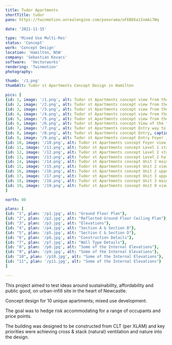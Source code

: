 ```yaml
---
title: Tudor Apartments
shortTitle: tudor
pano: https://twinmotion.unrealengine.com/panorama/oFEBEKa1IxmAi7Wq

date: '2021-11-15'

type: 'Mixed Use Multi-Res'
status: 'Concept'
work: 'Concept Design'
location: 'Hamilton, NSW'
company: 'Sebastian Kovacs'
software:  'Vectorworks'
rendering: 'Twinmotion'
photography: 

thumb: '/1.png'
thumbAlt: Tudor st Apartments Concept Design in Hamilton

pics: [
{id: 1, image: '/1.png', alt: Tudor st Apartments concept view from the North East , caption: Tudor St view from the North East},
{id: 2, image: '/2.png', alt: Tudor st Apartments concept view from the East , caption: Tudor St view from the East},
{id: 3, image: '/3.png', alt: Tudor st Apartments concept view from the North , caption: William St view from the North},
{id: 4, image: '/4.png', alt: Tudor st Apartments concept view from the West , caption: Tudor St view from the West},
{id: 5, image: '/5.png', alt: Tudor st Apartments concept view from the South , caption: William St view from the South},
{id: 6, image: '/6.png', alt: Tudor st Apartments concept View of the "townhouse" section, caption: Tudor st Apartments concept view of the "townhouse" section },
{id: 7, image: '/7.png', alt: Tudor st Apartments concept Entry way to residential apartments foyer, caption: Residential street entry - the fully glazed circulation space separates the "apartment" section from the "townhouse" section},
{id: 8, image: '/8.png', alt: Tudor st Apartments concept Entry, caption: Entry way into the foyer},
{id: 9, image: '/9.png', alt: Tudor st Apartments concept Entry Foyer , caption: "Foyer lift, glass sliding door into the garage and bike storage access to the right"},
{id: 10, image: '/10.png', alt: Tudor st Apartments concept Foyer view to William St, caption: Foyer with lift and stair circulation look towards William St},
{id: 11, image: '/11.png', alt: Tudor st Apartments concept Level 1 stair circulation and sitting area , caption: Level 1 stair circulation and sitting area},
{id: 12, image: '/12.png', alt: Tudor st Apartments concept Level 2 stair circulation and lift , caption: Level 2 stair circulation and lift},
{id: 13, image: '/13.png', alt: Tudor st Apartments concept Level 2 hall way to apartments , caption: "Level 2 hall way to apartments, terrace gardens are on the left - looking towards the lift & stairs"},
{id: 14, image: '/14.png', alt: Tudor st Apartments concept Unit 2 main level living area , caption: Unit 2 main level living area},
{id: 15, image: '/15.png', alt: Tudor st Apartments concept Unit 2 view of double height loft apartment design, caption: "Unit 2 - units 2, 6 & 7 are loft apartments and features double height raked ceilings" },
{id: 16, image: '/16.png', alt: Tudor st Apartments concept Unit 2 upper level bedroom , caption: Unit 2 upper level bedroom},
{id: 17, image: '/17.png', alt: Tudor st Apartments concept Unit 3 upper level bedroom , caption: Unit 3 upper level bedroom},
{id: 18, image: '/18.png', alt: Tudor st Apartments concept Unit 3 main level lounge room , caption: Unit 3 main level lounge room},
{id: 19, image: '/19.png', alt: Tudor st Apartments concept Unit 9 view of the lounge and kitchen , caption: Unit 9 view of the lounge and kitchen},
]

north: 80

plans: [
{id: "1", plan: '/p1.jpg', alt: "Ground Floor Plan"},
{id: "2", plan: '/p2.jpg', alt: "Reflected Ground Floor Ceiling Plan"},
{id: "3", plan: '/p3.jpg', alt: "Elevations"},
{id: "4", plan: '/p4.jpg', alt: "Section A & Section B"},
{id: "5", plan: '/p5.jpg', alt: "Section C & Section D"},
{id: "6", plan: '/p6.jpg', alt: "Construction Details"},
{id: "7", plan: '/p7.jpg', alt: "Wall Type Details"},
{id: "8", plan: '/p8.jpg', alt: "Some of the Internal Elevations"},
{id: "9", plan: '/p9.jpg', alt: "Some of the Internal Elevations"},
{id: "10", plan: '/p10.jpg', alt: "Some of the Internal Elevations"},
{id: "11", plan: '/p11.jpg', alt: "Some of the Internal Elevations"}
]

---
```

This project aimed to test ideas around sustainability, affordability and public good, on urban-infill site in the heart of Newcastle.

Concept design for 10 unique apartments; mixed use development.

The goal was to hedge risk accommodating for a range of occupants and price points.

The building was designed to be constructed from CLT (per XLAM) and key priorities were achieving cross & stack (natural) ventilation and nature into the design.